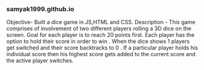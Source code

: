 ### samyak1999.github.io
Objective- Built a dice game in JS,HTML and CSS.
Description - This game comprises of involvement of two different players rolling a 3D dice on the screen. Goal for each player is to reach 20 points first. Each player has the option to hold their score in order to win . 
When the dice shows 1 players get switched and their score backtracks to 0 . 
If a particular player holds his individual score then his highest score gets added to the current score and the active player switches.

